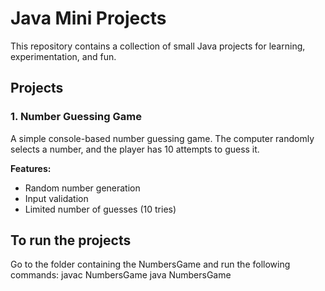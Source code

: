 # Java Mini Projects

This repository contains a collection of small Java projects for learning, experimentation, and fun.

## Projects

### 1. Number Guessing Game
A simple console-based number guessing game. The computer randomly selects a number, and the player has 10 attempts to guess it.

**Features:**
- Random number generation
- Input validation
- Limited number of guesses (10 tries)

## To run the projects
Go to the folder containing the NumbersGame and run the following commands:
javac NumbersGame
java NumbersGame
